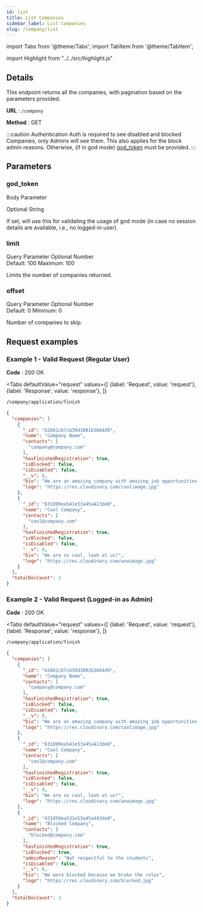 ```yaml
---
id: list
title: List Companies
sidebar_label: List Companies
slug: /company/list
---
```


import Tabs from '@theme/Tabs';
import TabItem from '@theme/TabItem';

import Highlight from "../../src/highlight.js"

## Details

This endpoint returns all the companies, with pagination based on the parameters provided.

**URL** : `/company`

**Method** : <Highlight level="info" inline>GET</Highlight>

:::caution Authentication
Auth is required to see disabled and blocked Companies, only Admins will see them.
This also applies for the block admin reasons. Otherwise, (if in god
mode) [god_token](#god_token-body-parameter) must be provided.
:::

## Parameters

### god_token

<Highlight level="info">Body Parameter</Highlight>

<Highlight level="success" inline>Optional</Highlight>
<Highlight level="secondary" inline>String</Highlight>

If set, will use this for validating the usage of god mode (in case no session details are available, i.e., no logged-in
user).

### limit

<Highlight level="info" inline>Query Parameter</Highlight>
<Highlight level="success" inline>Optional</Highlight>
<Highlight level="secondary" inline>Number</Highlight>
<br/>
<Highlight level="warning" inline>Default: 100</Highlight>
<Highlight level="warning" inline>Maximum: 100</Highlight>

Limits the number of companies returned.

### offset

<Highlight level="info" inline>Query Parameter</Highlight>
<Highlight level="success" inline>Optional</Highlight>
<Highlight level="secondary" inline>Number</Highlight>
<br/>
<Highlight level="warning" inline>Default: 0</Highlight>
<Highlight level="warning" inline>Minimum: 0</Highlight>

Number of companies to skip.

## Request examples

### Example 1 - Valid Request (Regular User)

**Code** : <Highlight level="success" inline>200 OK</Highlight>

<Tabs
defaultValue="request"
values={[
{label: 'Request', value: 'request'},
{label: 'Response', value: 'response'},
]}
>

<TabItem value="request">

```bash
/company/application/finish
```

</TabItem>

<TabItem value="response">

```json
{
  "companies": [
    {
      "_id": "62601cb7cb39d3001b3664d9",
      "name": "Company Name",
      "contacts": [
        "company@company.com"
      ],
      "hasFinishedRegistration": true,
      "isBlocked": false,
      "isDisabled": false,
      "__v": 0,
      "bio": "We are an amazing company with amazing job opportunities. We're currently looking for amazing engineers",
      "logo": "https://res.cloudinary.com/coolimage.jpg"
    },
    {
      "_id": "631899ea541e53a45a423de0",
      "name": "Cool Company",
      "contacts": [
        "cool@company.com"
      ],
      "hasFinishedRegistration": true,
      "isBlocked": false,
      "isDisabled": false,
      "__v": 0,
      "bio": "We are so cool, look at us!",
      "logo": "https://res.cloudinary.com/wowimage.jpg"
    }
  ],
  "totalDocCount": 2
}
```

</TabItem>
</Tabs>

### Example 2 - Valid Request (Logged-in as Admin)

**Code** : <Highlight level="success" inline>200 OK</Highlight>

<Tabs
defaultValue="request"
values={[
{label: 'Request', value: 'request'},
{label: 'Response', value: 'response'},
]}
>

<TabItem value="request">

```bash
/company/application/finish
```

</TabItem>

<TabItem value="response">

```json
{
  "companies": [
    {
      "_id": "62601cb7cb39d3001b3664d9",
      "name": "Company Name",
      "contacts": [
        "company@company.com"
      ],
      "hasFinishedRegistration": true,
      "isBlocked": false,
      "isDisabled": false,
      "__v": 0,
      "bio": "We are an amazing company with amazing job opportunities. We're currently looking for amazing engineers",
      "logo": "https://res.cloudinary.com/coolimage.jpg"
    },
    {
      "_id": "631899ea541e53a45a423de0",
      "name": "Cool Company",
      "contacts": [
        "cool@company.com"
      ],
      "hasFinishedRegistration": true,
      "isBlocked": false,
      "isDisabled": false,
      "__v": 0,
      "bio": "We are so cool, look at us!",
      "logo": "https://res.cloudinary.com/wowimage.jpg"
    },
    {
      "_id": "431859ea531e53a45a443de0",
      "name": "Blocked Company",
      "contacts": [
        "blocked@company.com"
      ],
      "hasFinishedRegistration": true,
      "isBlocked": true,
      "adminReason": "Not respectful to the students",
      "isDisabled": false,
      "__v": 0,
      "bio": "We were blocked because we broke the rules",
      "logo": "https://res.cloudinary.com/blocked.jpg"
    }
  ],
  "totalDocCount": 3
}
```

</TabItem>
</Tabs>
